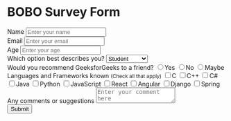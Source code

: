 <!DOCTYPE html>
<html>
<head>
    <link rel="stylesheet" href="style.css"> 
</head>
<body>
    <h1>BOBO Survey Form</h1>
    <!-- Create Form -->
    <form id="form">
        <!-- Details -->
        <div class="form-control">
            <label for="name" id="label-name">Name</label>
            <input type="text" id="name" placeholder="Enter your name" />
        </div>
        <div class="form-control">
            <label for="email" id="label-email">Email</label>
            <input type="email" id="email" placeholder="Enter your email" />
        </div>
        <div class="form-control">
            <label for="age" id="label-age">Age</label>
            <input type="text" id="age" placeholder="Enter your age" />
        </div>
        <div class="form-control">
            <label for="role" id="label-role">Which option best describes you?</label>
            <select name="role" id="role">
                <option value="student">Student</option>
                <option value="intern">Intern</option>
                <option value="professional">Professional</option>
                <option value="other">Other</option>
            </select>
        </div>
        <div class="form-control">
            <label>Would you recommend GeeksforGeeks to a friend?</label>
            <label for="recommed-1">
                <input type="radio" id="recommed-1" name="recommed">Yes
            </label>
            <label for="recommed-2">
                <input type="radio" id="recommed-2" name="recommed">No
            </label>
            <label for="recommed-3">
                <input type="radio" id="recommed-3" name="recommed">Maybe
            </label>
        </div>
        <div class="form-control">
            <label>Languages and Frameworks known
                <small>(Check all that apply)</small>
            </label>
            <label for="inp-1">
                <input type="checkbox" name="inp">C
            </label>
            <label for="inp-2">
                <input type="checkbox" name="inp">C++
            </label>
            <label for="inp-3">
                <input type="checkbox" name="inp">C#
            </label>
            <label for="inp-4">
                <input type="checkbox" name="inp">Java
            </label>
            <label for="inp-5">
                <input type="checkbox" name="inp">Python
            </label>
            <label for="inp-6">
                <input type="checkbox" name="inp">JavaScript
            </label>
            <label for="inp-7">
                <input type="checkbox" name="inp">React
            </label>
            <label for="inp-8">
                <input type="checkbox" name="inp">Angular
            </label>
            <label for="inp-9">
                <input type="checkbox" name="inp">Django
            </label>
            <label for="inp-10">
                <input type="checkbox" name="inp">Spring
            </label>
        </div>
        <div class="form-control">
            <label for="comment">Any comments or suggestions</label>
            <textarea name="comment" id="comment" placeholder="Enter your comment here"></textarea>
        </div>
        <!-- Submit Button -->
        <button type="submit" value="submit">Submit</button>
    </form>
</body>
</html>